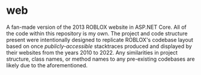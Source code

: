 # web
A fan-made version of the 2013 ROBLOX website in ASP.NET Core. All of the code within this repository is my own.
The project and code structure present were intentionally designed to replicate ROBLOX's codebase layout based on once *publicly-accessible* stacktraces produced and displayed by their websites from the years 2010 to 2022. Any similarities in project structure, class names, or method names to any pre-existing codebases are likely due to the aforementioned.

